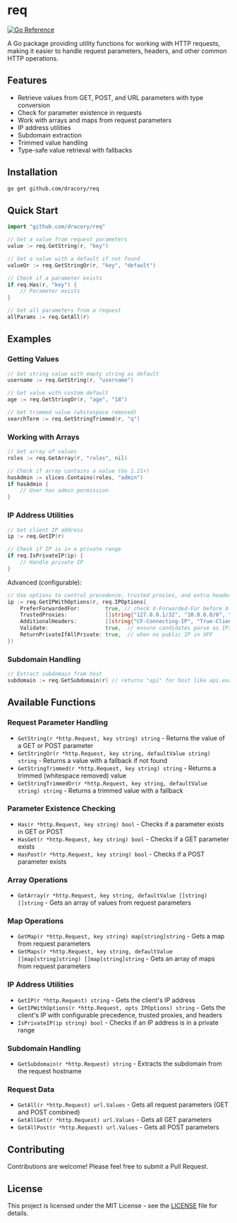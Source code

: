 # req

[![Go Reference](https://pkg.go.dev/badge/github.com/dracory/req.svg)](https://pkg.go.dev/github.com/dracory/req)

A Go package providing utility functions for working with HTTP requests, making it easier to handle request parameters, headers, and other common HTTP operations.

## Features

- Retrieve values from GET, POST, and URL parameters with type conversion
- Check for parameter existence in requests
- Work with arrays and maps from request parameters
- IP address utilities
- Subdomain extraction
- Trimmed value handling
- Type-safe value retrieval with fallbacks

## Installation

```bash
go get github.com/dracory/req
```

## Quick Start

```go
import "github.com/dracory/req"

// Get a value from request parameters
value := req.GetString(r, "key")

// Get a value with a default if not found
valueOr := req.GetStringOr(r, "key", "default")

// Check if a parameter exists
if req.Has(r, "key") {
    // Parameter exists
}

// Get all parameters from a request
allParams := req.GetAll(r)
```

## Examples

### Getting Values

```go
// Get string value with empty string as default
username := req.GetString(r, "username")

// Get value with custom default
age := req.GetStringOr(r, "age", "18")

// Get trimmed value (whitespace removed)
searchTerm := req.GetStringTrimmed(r, "q")
```

### Working with Arrays

```go
// Get array of values
roles := req.GetArray(r, "roles", nil)

// Check if array contains a value (Go 1.21+)
hasAdmin := slices.Contains(roles, "admin")
if hasAdmin {
    // User has admin permission
}

```

### IP Address Utilities

```go
// Get client IP address
ip := req.GetIP(r)

// Check if IP is in a private range
if req.IsPrivateIP(ip) {
    // Handle private IP
}
```

Advanced (configurable):

```go
// Use options to control precedence, trusted proxies, and extra headers
ip := req.GetIPWithOptions(r, req.IPOptions{
    PreferForwardedFor:        true, // check X-Forwarded-For before X-Real-IP
    TrustedProxies:            []string{"127.0.0.1/32", "10.0.0.0/8", "::1/128"},
    AdditionalHeaders:         []string{"CF-Connecting-IP", "True-Client-IP"},
    Validate:                  true,  // ensure candidates parse as IPs
    ReturnPrivateIfAllPrivate: true,  // when no public IP in XFF
})
```

### Subdomain Handling

```go
// Extract subdomain from host
subdomain := req.GetSubdomain(r) // returns "api" for host like api.example.com
```

## Available Functions

### Request Parameter Handling
- `GetString(r *http.Request, key string) string` - Returns the value of a GET or POST parameter
- `GetStringOr(r *http.Request, key string, defaultValue string) string` - Returns a value with a fallback if not found
- `GetStringTrimmed(r *http.Request, key string) string` - Returns a trimmed (whitespace removed) value
- `GetStringTrimmedOr(r *http.Request, key string, defaultValue string) string` - Returns a trimmed value with a fallback

### Parameter Existence Checking
- `Has(r *http.Request, key string) bool` - Checks if a parameter exists in GET or POST
- `HasGet(r *http.Request, key string) bool` - Checks if a GET parameter exists
- `HasPost(r *http.Request, key string) bool` - Checks if a POST parameter exists

### Array Operations
- `GetArray(r *http.Request, key string, defaultValue []string) []string` - Gets an array of values from request parameters

### Map Operations
- `GetMap(r *http.Request, key string) map[string]string` - Gets a map from request parameters
- `GetMaps(r *http.Request, key string, defaultValue []map[string]string) []map[string]string` - Gets an array of maps from request parameters

### IP Address Utilities
- `GetIP(r *http.Request) string` - Gets the client's IP address
- `GetIPWithOptions(r *http.Request, opts IPOptions) string` - Gets the client's IP with configurable precedence, trusted proxies, and headers
- `IsPrivateIP(ip string) bool` - Checks if an IP address is in a private range

### Subdomain Handling
- `GetSubdomain(r *http.Request) string` - Extracts the subdomain from the request hostname

### Request Data
- `GetAll(r *http.Request) url.Values` - Gets all request parameters (GET and POST combined)
- `GetAllGet(r *http.Request) url.Values` - Gets all GET parameters
- `GetAllPost(r *http.Request) url.Values` - Gets all POST parameters

## Contributing

Contributions are welcome! Please feel free to submit a Pull Request.

## License

This project is licensed under the MIT License - see the [LICENSE](LICENSE) file for details.